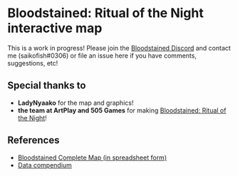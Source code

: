 # Bloodstained: Ritual of the Night interactive map

This is a work in progress! Please join the [Bloodstained Discord](https://discord.gg/yKKQhzS) and contact me (saikofish#0306) or file an issue here if you have comments, suggestions, etc!

## Special thanks to

- **LadyNyaako** for the map and graphics!
- **the team at ArtPlay and 505 Games** for making [Bloodstained: Ritual of the Night](https://playbloodstained.com)!

## References

- [Bloodstained Complete Map (in spreadsheet form)](https://docs.google.com/spreadsheets/d/1v_A5C4B_lEkKlxii0lTnt0aTlWq8LJ2jrUqLUJd_YeI/edit#gid=612769111)
- [Data compendium](https://docs.google.com/spreadsheets/d/1aZ5m24MfM_gku__63n7t0BwWI4138_CjMXY-OsgFTGU/edit#gid=1805652805)

